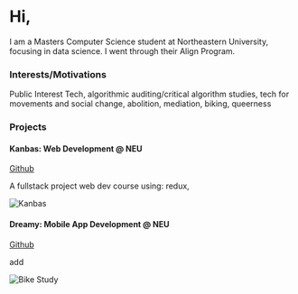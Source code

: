 # Hi, 

I am a Masters Computer Science student at Northeastern University,
focusing in data science. I went through their Align Program. 


### Interests/Motivations
Public Interest Tech, algorithmic auditing/critical algorithm studies,
tech for movements and social change, abolition, mediation, biking,
queerness


### Projects
#### Kanbas: Web Development @ NEU
[Github](https://www.mdpi.com/1424-8220/22/8/3048)

A fullstack project web dev course using: redux,


![Kanbas](/assets/kanbas.jpg)

#### Dreamy: Mobile App Development @ NEU
[Github](https://www.mdpi.com/1424-8220/22/11/4240)

add

![Bike Study](/assets/dreamy.jpg)            		



